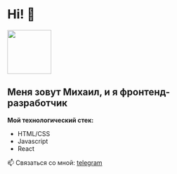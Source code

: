 # Hi!  👋 

<img src="https://media.giphy.com/media/ZZHfBigMNPYtk67mJJ/giphy.gif" width='100px'>

## Меня зовут Михаил, и я фронтенд-разработчик

**Мой технологический стек:**
* HTML/CSS
* Javascript
* React


📫 Связаться со мной: [telegram](https://t.me/mikhaillkin)
